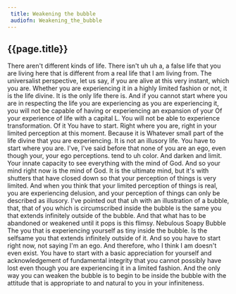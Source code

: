 ```yaml
---
 title: Weakening the bubble
 audiofn: Weakening_the_bubble
---
```


## {{page.title}}

There aren't different kinds of life. There isn't uh uh a, a false life
that you are living here that is different from a real life that I am
living from. The universalist perspective, let us say, if you are alive
at this very instant, which you are. Whether you are experiencing it in
a highly limited fashion or not, it is the life divine. It is the only
life there is. And if you cannot start where you are in respecting the
life you are experiencing as you are experiencing it, you will not be
capable of having or experiencing an expansion of your Of your
experience of life with a capital L. You will not be able to experience
transformation. Of it You have to start. Right where you are, right in
your limited perception at this moment. Because it is Whatever small
part of the life divine that you are experiencing. It is not an illusory
life. You have to start where you are. I've, I've said before that none
of you are an ego, even though your, your ego perceptions. tend to uh
color. And darken and limit. Your innate capacity to see everything with
the mind of God. And so your mind right now is the mind of God. It is
the ultimate mind, but it's with shutters that have closed down so that
your perception of things is very limited. And when you think that your
limited perception of things is real, you are experiencing delusion, and
your perception of things can only be described as illusory. I've
pointed out that uh with an illustration of a bubble, that, that of you
which is circumscribed inside the bubble is the same you that extends
infinitely outside of the bubble. And that what has to be abandoned or
weakened until it pops is this flimsy. Nebulous Soapy Bubble The you
that is experiencing yourself as tiny inside the bubble. Is the selfsame
you that extends infinitely outside of it. And so you have to start
right now, not saying I'm an ego. And therefore, who I think I am
doesn't even exist. You have to start with a basic appreciation for
yourself and acknowledgement of fundamental integrity that you cannot
possibly have lost even though you are experiencing it in a limited
fashion. And the only way you can weaken the bubble is to begin to be
inside the bubble with the attitude that is appropriate to and natural
to you in your infiniteness.

